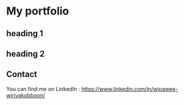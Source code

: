 # My portfolio

## heading 1

## heading 2

## Contact
You can find me on LinkedIn : https://www.linkedin.com/in/wipawee-wiriyakobboon/
